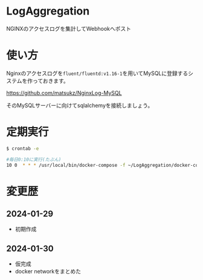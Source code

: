 # LogAggregation
NGINXのアクセスログを集計してWebhookへポスト

# 使い方
Nginxのアクセスログを`fluent/fluentd:v1.16-1`を用いてMySQLに登録するシステムを作っておきます。

https://github.com/matsukz/NginxLog-MySQL

そのMySQLサーバーに向けてsqlalchemyを接続しましょう。

# 定期実行
```bash
$ crontab -e
```

```bash
#毎日0:10に実行(たぶん)
10 0  * * * /usr/local/bin/docker-compose -f ~/LogAggregation/docker-compose.yml up -d
```

# 変更歴
## 2024-01-29
* 初期作成

## 2024-01-30
* 仮完成
* docker networkをまとめた
